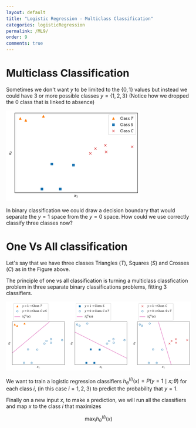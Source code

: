 ```yaml
---
layout: default
title: "Logistic Regression - Multiclass Classification"
categories: logisticRegression
permalink: /ML9/
order: 9
comments: true
---
```


# Multiclass Classification
Sometimes we don't want $y$ to be limited to the $\{0,1\}$ values but instead we could have 3 or more possible classes $y=\{1,2,3\}$ (Notice how we dropped the $0$ class that is linked to absence)


![png](ML-9-MulticlassClassification_files/ML-9-MulticlassClassification_2_0.png)


In binary classification we could draw a decision boundary that would separate the $y=1$ space from the $y=0$ space. How could we use correctly classify three classes now?

# One Vs All classification
Let's say that we have three classes Triangles ($T$), Squares ($S$) and Crosses ($C$) as in the Figure above.

The principle of one vs all classification is turning a multiclass classfication problem in three separate binary classifications problems, fitting 3 classifiers.


![png](ML-9-MulticlassClassification_files/ML-9-MulticlassClassification_4_0.png)


We want to train a logistic regression classifiers $h_\theta^{(i)}(x)=P(y=1 \mid x;\theta)$ for each class $i$, (in this case $i=1,2,3$) to predict the probability that $y=1$.

Finally on a new input $x$, to make a prediction, we will run all the classifiers and map $x$ to the class $i$ that maximizes

$$\max_{i}h_\theta^{(i)}(x)$$

